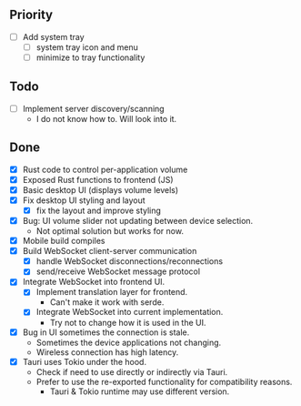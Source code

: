 ## Priority

- [ ] Add system tray
    - [ ] system tray icon and menu
    - [ ] minimize to tray functionality

## Todo

- [ ] Implement server discovery/scanning
    - I do not know how to. Will look into it.

## Done

- [x] Rust code to control per-application volume
- [x] Exposed Rust functions to frontend (JS)
- [x] Basic desktop UI (displays volume levels)
- [x] Fix desktop UI styling and layout
    - [x] fix the layout and improve styling
- [x] Bug: UI volume slider not updating between device selection.
    - Not optimal solution but works for now.
- [x] Mobile build compiles
- [x] Build WebSocket client-server communication
    - [x] handle WebSocket disconnections/reconnections
    - [x] send/receive WebSocket message protocol
- [x] Integrate WebSocket into frontend UI.
    - [x] Implement translation layer for frontend.
        - Can't make it work with serde.
    - [x] Integrate WebSocket into current implementation.
        - Try not to change how it is used in the UI.
- [x] Bug in UI sometimes the connection is stale.
    - Sometimes the device applications not changing.
    - Wireless connection has high latency.
- [x] Tauri uses Tokio under the hood.
    - Check if need to use directly or indirectly via Tauri.
    - Prefer to use the re-exported functionality for compatibility reasons.
        - Tauri & Tokio runtime may use different version.
